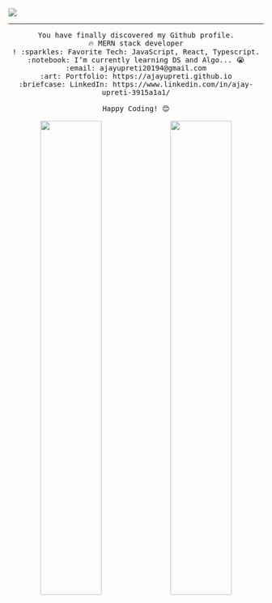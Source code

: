 <img src="https://user-images.githubusercontent.com/28973795/125937642-c1d31a2a-71ff-484b-a939-cd5cf89784e9.jpg"/>

<!-- <img src="https://user-images.githubusercontent.com/28973795/125936586-16e97b28-4b1d-4cac-ad10-37277210bf1e.png"/> -->

 <hr></hr>
<p align="center">
  <samp>
   You have finally discovered my Github profile. <br>
    🔥 MERN stack developer  <br>!
    :sparkles: Favorite Tech: JavaScript, React, Typescript. <br>
    :notebook: I’m currently learning DS and Algo... 😭  <br>
    :email:	ajayupreti20194@gmail.com <br>
    :art: Portfolio: https://ajayupreti.github.io <br>
    :briefcase: LinkedIn: https://www.linkedin.com/in/ajay-upreti-3915a1a1/ <br><br>
   Happy Coding! 😊 <br><br>
   <img width="49%" align="left" src="https://github-readme-stats.vercel.app/api/top-langs/?username=anuraghazra&layout=compact&show_icons=true&hide_border=false" />

   <img width="49%" align="right" src="https://github-readme-stats.vercel.app/api?username=ajayupreti&show_icons=true&hide_border=false" />

  </samp>
</p>


